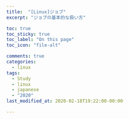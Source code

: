 ```yaml
---
title:  "[Linux]ジョブ"
excerpt: "ジョブの基本的な扱い方"

toc: true
toc_sticky: true
toc_label: "On this page"
toc_icon: "file-alt"

comments: true
categories:
  - linux
tags:
  - Study
  - linux
  - japanese
  - "2020"
last_modified_at: 2020-02-18T19:22:00-00:00

---
```



